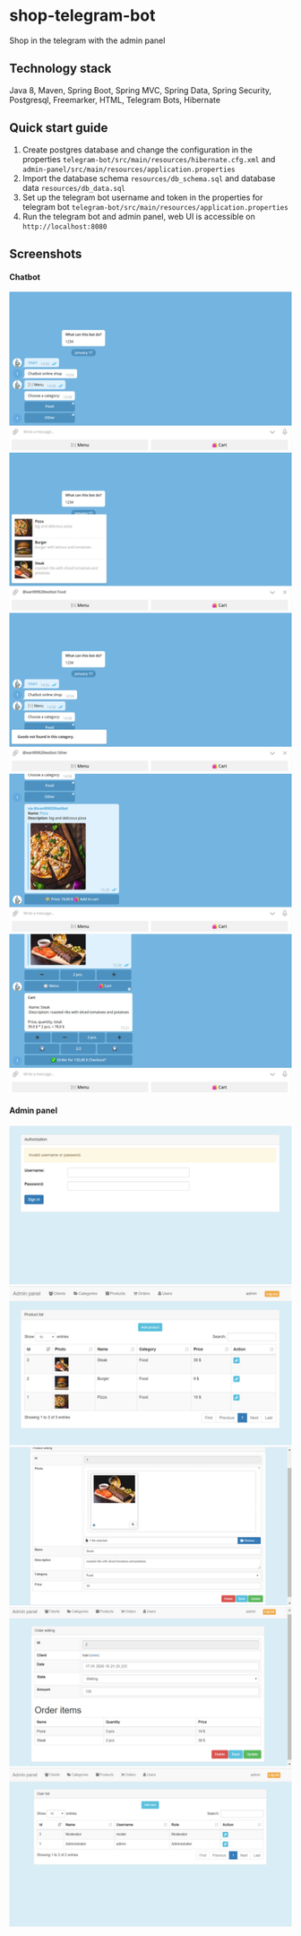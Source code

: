 # shop-telegram-bot
Shop in the telegram with the admin panel

## Technology stack
Java 8, Maven, Spring Boot, Spring MVC, Spring Data, Spring Security, Postgresql, Freemarker, HTML, Telegram Bots, Hibernate

## Quick start guide
1. Create postgres database and change the configuration in the properties `telegram-bot/src/main/resources/hibernate.cfg.xml` and `admin-panel/src/main/resources/application.properties`
2. Import the database schema `resources/db_schema.sql` and database data `resources/db_data.sql`
3. Set up the telegram bot username and token in the properties for telegram bot `telegram-bot/src/main/resources/application.properties`
4. Run the telegram bot and admin panel, web UI is accessible on `http://localhost:8080`

## Screenshots
#### Chatbot
![](resources/images/1.jpg)
![](resources/images/2.jpg)
![](resources/images/3.jpg)
![](resources/images/4.jpg)
![](resources/images/5.jpg)
#### Admin panel
![](resources/images/6.jpg)
![](resources/images/7.jpg)
![](resources/images/8.jpg)
![](resources/images/9.jpg)
![](resources/images/10.jpg)

